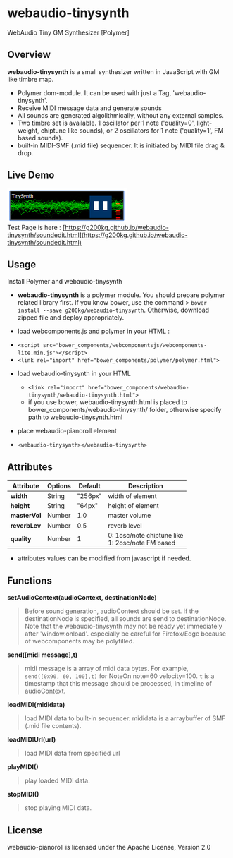 # webaudio-tinysynth
WebAudio Tiny GM Synthesizer [Polymer]

## Overview

**webaudio-tinysynth** is a small synthesizer written in JavaScript with GM like timbre map.

- Polymer dom-module. It can be used with just a Tag, 'webaudio-tinysynth'.
- Receive MIDI message data and generate sounds
- All sounds are generated algolithmically, without any external samples.
- Two timbre set is available. 1 oscillator per 1 note ('quality=0', light-weight, chiptune like sounds), or 2 oscillators for 1 note ('quality=1', FM based sounds).
- built-in MIDI-SMF (.mid file) sequencer. It is initiated by MIDI file drag & drop.

## Live Demo
![./tinysynth.png](./tinysynth.png)  
Test Page is here : [https://g200kg.github.io/webaudio-tinysynth/soundedit.html](https://g200kg.github.io/webaudio-tinysynth/soundedit.html)

## Usage

Install Polymer and webaudio-tinysynth

*  **webaudio-tinysynth** is a polymer module. You should prepare polymer related library first. If you know bower, use the command > `bower install --save g200kg/webaudio-tinysynth`. Otherwise, download zipped file and deploy appropriately.


*  load webcomponents.js and polymer in your HTML :
  - `<script src="bower_components/webcomponentsjs/webcomponents-lite.min.js"></script>`
  - `<link rel="import" href="bower_components/polymer/polymer.html">`  


* load webaudio-tinysynth in your HTML
  - `<link rel="import" href="bower_components/webaudio-tinysynth/webaudio-tinysynth.html">`
  - if you use bower, webaudio-tinysynth.html is placed to bower_components/webaudio-tinysynth/ folder, otherwise specify path to webaudio-tinysynth.html  


*  place webaudio-pianoroll element
  - `<webaudio-tinysynth></webaudio-tinysynth>`

## Attributes

|Attribute|Options|Default   |Description               |
|---------|-------|----------|--------------------------|
|**width**    |String |"256px"       | width of element  |
|**height**   |String |"64px"       | height of element  |
|**masterVol**|Number | 1.0 | master volume|
|**reverbLev**|Number | 0.5 | reverb level |
|**quality**  |Number | 1   | 0: 1osc/note chiptune like<br/> 1: 2osc/note FM based|

* attributes values can be modified from javascript if needed.

## Functions
**setAudioContext(audioContext, destinationNode)**  
> Before sound generation, audioContext should be set.
If the destinationNode is specified, all sounds are send to destinationNode. Note that the webaudio-tinysynth may not be ready yet immediately after 'window.onload'. especially be careful for Firefox/Edge because of webcomponents may be polyfilled.

**send([midi message],t)**
> midi message is a array of midi data bytes. For example,  
> `send([0x90, 60, 100],t)` for NoteOn note=60 velocity=100.
> `t` is a timestamp that this message should be processed, in timeline of audioContext.

**loadMIDI(mididata)**
> load MIDI data to built-in sequencer. mididata is a arraybuffer of SMF (.mid file contents).

**loadMIDIUrl(url)**
> load MIDI data from specified url

**playMIDI()**
> play loaded MIDI data.

**stopMIDI()**
> stop playing MIDI data.

## License

webaudio-pianoroll is licensed under the Apache License, Version 2.0
